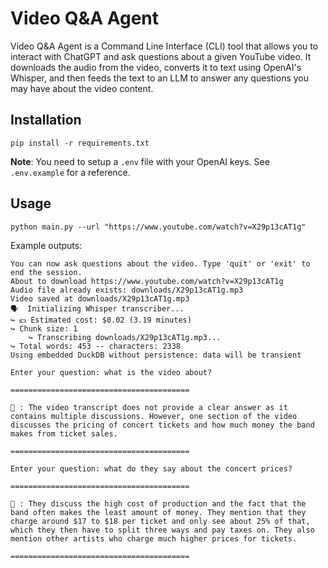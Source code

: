 # Video Q&A Agent

Video Q&A Agent is a Command Line Interface (CLI) tool that allows you to interact with ChatGPT and ask questions about a given YouTube video. It downloads the audio from the video, converts it to text using OpenAI's Whisper, and then feeds the text to an LLM to answer any questions you may have about the video content.

## Installation

```
pip install -r requirements.txt
```

**Note**: You need to setup a `.env` file with your OpenAI keys. See `.env.example` for a reference.

## Usage

```console
python main.py --url "https://www.youtube.com/watch?v=X29p13cAT1g"
```

Example outputs:

```
You can now ask questions about the video. Type 'quit' or 'exit' to end the session.
About to download https://www.youtube.com/watch?v=X29p13cAT1g
Audio file already exists: downloads/X29p13cAT1g.mp3
Video saved at downloads/X29p13cAT1g.mp3
🗣️  Initializing Whisper transcriber...
↪ 💵 Estimated cost: $0.02 (3.19 minutes)
↪ Chunk size: 1
	↪ Transcribing downloads/X29p13cAT1g.mp3...
↪ Total words: 453 -- characters: 2338
Using embedded DuckDB without persistence: data will be transient

Enter your question: what is the video about?

========================================

🤖 : The video transcript does not provide a clear answer as it contains multiple discussions. However, one section of the video discusses the pricing of concert tickets and how much money the band makes from ticket sales.

========================================

Enter your question: what do they say about the concert prices?

========================================

🤖 : They discuss the high cost of production and the fact that the band often makes the least amount of money. They mention that they charge around $17 to $18 per ticket and only see about 25% of that, which they then have to split three ways and pay taxes on. They also mention other artists who charge much higher prices for tickets.

========================================

```